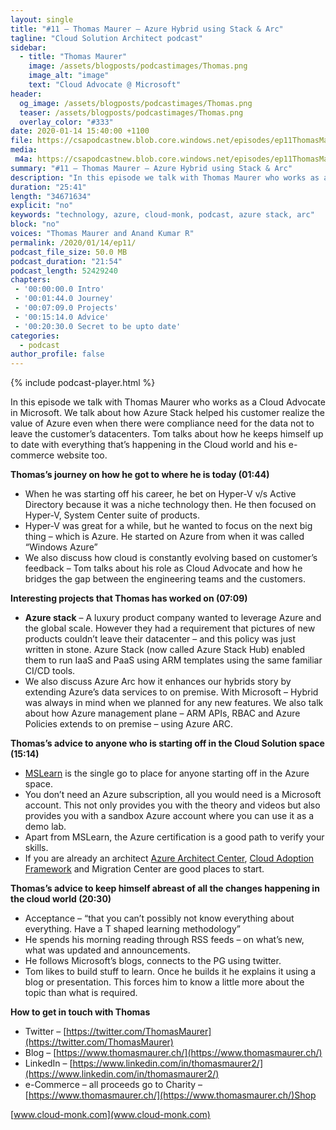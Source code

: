 ```yaml
---
layout: single
title: "#11 – Thomas Maurer – Azure Hybrid using Stack & Arc"
tagline: "Cloud Solution Architect podcast"
sidebar:
  - title: "Thomas Maurer"
    image: /assets/blogposts/podcastimages/Thomas.png
    image_alt: "image"
    text: "Cloud Advocate @ Microsoft"
header:
  og_image: /assets/blogposts/podcastimages/Thomas.png
  teaser: /assets/blogposts/podcastimages/Thomas.png
  overlay_color: "#333"
date: 2020-01-14 15:40:00 +1100
file: https://csapodcastnew.blob.core.windows.net/episodes/ep11ThomasMaurer.m4a
media: 
 m4a: https://csapodcastnew.blob.core.windows.net/episodes/ep11ThomasMaurer.m4a
summary: "#11 – Thomas Maurer – Azure Hybrid using Stack & Arc"
description: "In this episode we talk with Thomas Maurer who works as a Cloud Advocate in Microsoft. We talk about how Azure Stack helped his customer realize the value of Azure even when there were compliance need for the data not to leave the customer’s datacenters. Tom talks about how he keeps himself up to date with everything that’s happening in the Cloud world and his e-commerce website too."
duration: "25:41" 
length: "34671634"
explicit: "no" 
keywords: "technology, azure, cloud-monk, podcast, azure stack, arc"
block: "no" 
voices: "Thomas Maurer and Anand Kumar R"
permalink: /2020/01/14/ep11/
podcast_file_size: 50.0 MB 
podcast_duration: "21:54" 
podcast_length: 52429240
chapters:
 - '00:00:00.0 Intro'
 - '00:01:44.0 Journey'
 - '00:07:09.0 Projects'
 - '00:15:14.0 Advice'
 - '00:20:30.0 Secret to be upto date'
categories:
  - podcast
author_profile: false
---
```


{% include podcast-player.html %}

In this episode we talk with Thomas Maurer who works as a Cloud Advocate in Microsoft. We talk about how Azure Stack helped his customer realize the value of Azure even when there were compliance need for the data not to leave the customer’s datacenters. Tom talks about how he keeps himself up to date with everything that’s happening in the Cloud world and his e-commerce website too.

**Thomas’s journey on how he got to where he is today (01:44)**

*   When he was starting off his career, he bet on Hyper-V v/s Active Directory because it was a niche technology then. He then focused on Hyper-V, System Center suite of products.
*   Hyper-V was great for a while, but he wanted to focus on the next big thing – which is Azure. He started on Azure from when it was called “Windows Azure”
*   We also discuss how cloud is constantly evolving based on customer’s feedback – Tom talks about his role as Cloud Advocate and how he bridges the gap between the engineering teams and the customers.

**Interesting projects that Thomas has worked on (07:09)**

*   **Azure stack** – A luxury product company wanted to leverage Azure and the global scale. However they had a requirement that pictures of new products couldn’t leave their datacenter – and this policy was just written in stone. Azure Stack (now called Azure Stack Hub) enabled them to run IaaS and PaaS using ARM templates using the same familiar CI/CD tools.
*   We also discuss Azure Arc how it enhances our hybrids story by extending Azure’s data services to on premise. With Microsoft – Hybrid was always in mind when we planned for any new features. We also talk about how Azure management plane – ARM APIs, RBAC and Azure Policies extends to on premise – using Azure ARC.

**Thomas’s advice to anyone who is starting off in the Cloud Solution space (15:14)**

*   [MSLearn](https://docs.microsoft.com/en-us/learn/) is the single go to place for anyone starting off in the Azure space.
*   You don’t need an Azure subscription, all you would need is a Microsoft account. This not only provides you with the theory and videos but also provides you with a sandbox Azure account where you can use it as a demo lab.
*   Apart from MSLearn, the Azure certification is a good path to verify your skills.
*   If you are already an architect [Azure Architect Center](https://docs.microsoft.com/en-us/azure/architecture/), [Cloud Adoption Framework](https://azure.microsoft.com/en-us/cloud-adoption-framework/) and Migration Center are good places to start.

**Thomas’s advice to keep himself abreast of all the changes happening in the cloud world (20:30)**

*   Acceptance – “that you can’t possibly not know everything about everything. Have a T shaped learning methodology”
*   He spends his morning reading through RSS feeds – on what’s new, what was updated and announcements.
*   He follows Microsoft’s blogs, connects to the PG using twitter.
*   Tom likes to build stuff to learn. Once he builds it he explains it using a blog or presentation. This forces him to know a little more about the topic than what is required.

**How to get in touch with Thomas**

*   Twitter – [https://twitter.com/ThomasMaurer](https://twitter.com/ThomasMaurer)
*   Blog – [https://www.thomasmaurer.ch/](https://www.thomasmaurer.ch/)
*   LinkedIn – [https://www.linkedin.com/in/thomasmaurer2/](https://www.linkedin.com/in/thomasmaurer2/)
*   e-Commerce – all proceeds go to Charity – [https://www.thomasmaurer.ch/](https://www.thomasmaurer.ch/)Shop

[www.cloud-monk.com](www.cloud-monk.com)